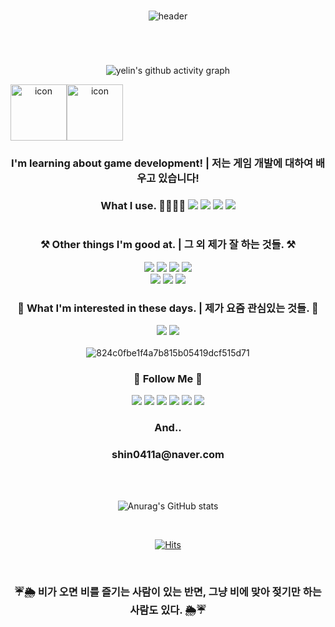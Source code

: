 <div align="center"> 
  
   <br/>

  
![header](https://capsule-render.vercel.app/api?type=cylinder&color=162D4D&height=150&section=header&text=Hi,&nbsp;I'm&nbsp;yelin.😊&fontColor=92B2DB&fontSize=65&animation=fadeIn&fontAlignY=55)


#
  <br/>
  
![yelin's github activity graph](https://github-readme-activity-graph.cyclic.app/graph?username=shinyelin05&theme=react-dark)

  <div style="display: flex; align-items: flex-start;"><img src="https://techstack-generator.vercel.app/cpp-icon.svg" alt="icon" width="90" height="90" /><img src="https://techstack-generator.vercel.app/csharp-icon.svg" alt="icon" width="90" height="90" /></div>
  
  ### I'm learning about game development! | 저는 게임 개발에 대하여 배우고 있습니다! 
  ### What I use. 🤷‍♀️👩‍💻 <img src="https://img.shields.io/badge/C-A8B9CC?style=flat-square&logo=C&logoColor=white"/></a> <img src="https://img.shields.io/badge/C Sharp-239120?style=flat-square&logo=C Sharp&logoColor=white"/></a> <img src="https://img.shields.io/badge/C++-00599C?style=flat-square&logo=C++&logoColor=white"/></a> <img src="https://img.shields.io/badge/Unity-808080?style=flat-square&logo=Unity&logoColor=white"/></a>
  
  #
  
<h3 align="center">⚒️ Other things I'm good at. | 그 외 제가 잘 하는 것들. ⚒️</h3>
<p align="center">
   <a href="https://github.com/shinyelin05" target="_blank"><img src="https://img.shields.io/badge/Ableton Live-000000?style=flat-square&logo=Ableton Live&logoColor=white"/></a>
 <img src="https://img.shields.io/badge/Adobe After Effects-9999FF?style=flat-square&logo=Adobe After Effects&logoColor=white"/></a>
<img src="https://img.shields.io/badge/Adobe Illustrator-FF9A00?style=flat-square&logo=Adobe Illustrator&logoColor=white"/></a>
<img src="https://img.shields.io/badge/Adobe Lightroom-31A8FF?style=flat-square&logo=Adobe Lightroom&logoColor=white"/></a>
  <br>
<img src="https://img.shields.io/badge/Adobe Photoshop-5A45FF?style=flat-square&logo=Adobe Photoshop&logoColor=white"/></a>
<img src="https://img.shields.io/badge/Adobe Premiere Pro-999FF?style=flat-square&logo=Adobe Premiere Pro&logoColor=white"/></a>
   <img src="https://img.shields.io/badge/Microsoft PowerPoint-B7472A?style=flat-square&logo=Microsoft PowerPoint&logoColor=white"/></a>
  <br>
  
   <h3 align="center">🫧 What I'm interested in these days. | 제가 요즘 관심있는 것들. 🫧</h3>

<img src="https://img.shields.io/badge/Amazon AWS-232F3E?style=flat-square&logo=Amazon AWS&logoColor=white"/></a>
<img src="https://img.shields.io/badge/Blender-F5792A?style=flat-square&logo=Blender&logoColor=white"/></a>
  <br>
    <br>
![824c0fbe1f4a7b815b05419dcf515d71](https://user-images.githubusercontent.com/77713669/220584008-8dd0b18b-a7be-4129-ac86-d0d08983935d.gif)

<h3 align="center">🌱 Follow Me 🌱</h3>
<p align="center">
 
  <a href="https://www.instagram.com/yelin_0411/"><img src="https://img.shields.io/badge/Instagram-E4405F?style=flat-square&logo=Instagram&logoColor=white&link="/></a>
  <a href="https://discord.gg/W2xuSBDd"><img src="https://img.shields.io/badge/Discord-5865F2?style=flat-square&logo=Discord&logoColor=white&link="/></a>
   <a href=""><img src="https://img.shields.io/badge/Tistory-000000?style=flat-square&logo=Tistory&logoColor=white&link="/></a>
   <a href="https://www.youtube.com/channel/UC5T2WroK3cGjWHGNb-ZdwBw"><img src="https://img.shields.io/badge/YouTube-FF0000?style=flat-square&logo=YouTube&logoColor=white&link"/></a>
   <a href=""><img src="https://img.shields.io/badge/Notion-4479A1?style=flat-square&logo=Notion&logoColor=white&link="/></a>
   <a href="https://soundcloud.com/yelin05"><img src="https://img.shields.io/badge/SoundCloud-FF3300?style=flat-square&logo=SoundCloud&logoColor=white&link"/></a>

   <h3 align="center">And..</h3>
 <h3 align="center">shin0411a@naver.com</h3>
  
   <br>

<br>
  
![Anurag's GitHub stats](https://github-readme-stats.vercel.app/api?username=shinyelin05&show_icons=true&theme=tokyonight)

   <br>
   
[![Hits](https://hits.seeyoufarm.com/api/count/incr/badge.svg?url=https%3A%2F%2Fgithub.com%2Fshinyelin05&count_bg=%23000000&title_bg=%23515151&icon=&icon_color=%23E7E7E7&title=hits&edge_flat=false)](https://hits.seeyoufarm.com)

   <br>
<h3 align="center">☔🌦️ 비가 오면 비를 즐기는 사람이 있는 반면, 그냥 비에 맞아 젖기만 하는 사람도 있다. 🌦️☔
</p>

</div>
